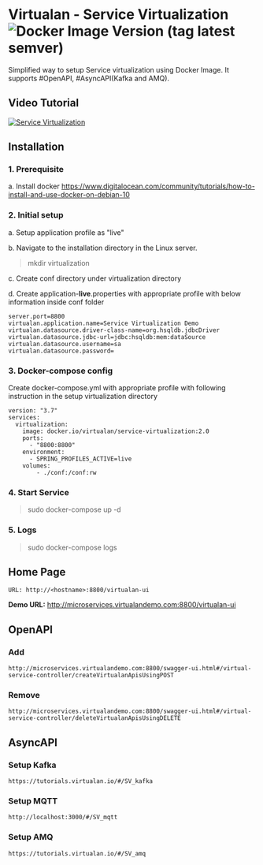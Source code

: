 # Virtualan - Service Virtualization  ![Docker Image Version (tag latest semver)](https://img.shields.io/docker/v/virtualan/service-virtualization/2.0?style=social)
Simplified way to setup Service virtualization using Docker Image. It supports #OpenAPI, #AsyncAPI(Kafka and AMQ).

## Video Tutorial
[![Service Virtualization](https://img.youtube.com/vi/otTjbPxT0W8/0.jpg)](https://youtu.be/otTjbPxT0W8)

## Installation
### 1. Prerequisite
a. Install docker
https://www.digitalocean.com/community/tutorials/how-to-install-and-use-docker-on-debian-10

### 2. Initial setup
a. Setup application profile as "live"

b. Navigate to the installation directory in the Linux server.
>  mkdir virtualization

c. Create conf directory under virtualization directory

d. Create application-**live**.properties with appropriate profile with below information inside conf folder

	server.port=8800  
	virtualan.application.name=Service Virtualization Demo
	virtualan.datasource.driver-class-name=org.hsqldb.jdbcDriver
	virtualan.datasource.jdbc-url=jdbc:hsqldb:mem:dataSource
	virtualan.datasource.username=sa
	virtualan.datasource.password=
### 3. Docker-compose config
Create docker-compose.yml with appropriate profile with following instruction in the setup virtualization directory

	version: "3.7"
	services:
	  virtualization:
		image: docker.io/virtualan/service-virtualization:2.0
		ports:
		  - "8800:8800"
		environment:
		  - SPRING_PROFILES_ACTIVE=live
		volumes:
		    - ./conf:/conf:rw
### 4. Start Service
> sudo docker-compose up -d

### 5. Logs
> sudo docker-compose logs

## Home Page
	URL: http://<hostname>:8800/virtualan-ui

**Demo URL:** http://microservices.virtualandemo.com:8800/virtualan-ui

## OpenAPI
### Add
	http://microservices.virtualandemo.com:8800/swagger-ui.html#/virtual-service-controller/createVirtualanApisUsingPOST 

### Remove
	http://microservices.virtualandemo.com:8800/swagger-ui.html#/virtual-service-controller/deleteVirtualanApisUsingDELETE

## AsyncAPI
### Setup Kafka
	https://tutorials.virtualan.io/#/SV_kafka

### Setup MQTT
	http://localhost:3000/#/SV_mqtt

### Setup AMQ
	https://tutorials.virtualan.io/#/SV_amq